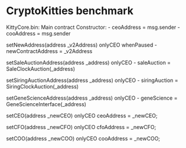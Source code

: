 # CryptoKitties benchmark
KittyCore.bin: Main contract
    Constructor:
        - ceoAddress = msg.sender
        - cooAddress = msg.sender

setNewAddress(address _v2Address) onlyCEO whenPaused
    - newContractAddress = _v2Address

setSaleAuctionAddress(address _address) onlyCEO
    - saleAuction = SaleClockAuction(_address)

setSiringAuctionAddress(address _address) onlyCEO
    - siringAuction = SiringClockAuction(_address)

setGeneScienceAddress(address _address) onlyCEO
    - geneScience = GeneScienceInterface(_address)


setCEO(address _newCEO) onlyCEO
    ceoAddress = _newCEO;

setCFO(address _newCFO) onlyCEO
    cfoAddress = _newCFO;

setCOO(address _newCOO) onlyCEO
    cooAddress = _newCOO;